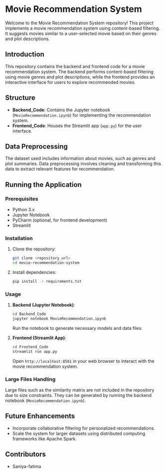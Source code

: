 
# Movie Recommendation System

Welcome to the Movie Recommendation System repository! This project implements a movie recommendation system using content-based filtering. It suggests movies similar to a user-selected movie based on their genres and plot descriptions.

## Introduction

This repository contains the backend and frontend code for a movie recommendation system. The backend performs content-based filtering using movie genres and plot descriptions, while the frontend provides an interactive interface for users to explore recommended movies.

## Structure

- **Backend_Code**: Contains the Jupyter notebook (`MovieRecommendation.ipynb`) for implementing the recommendation system.
- **Frontend_Code**: Houses the Streamlit app (`app.py`) for the user interface.

## Data Preprocessing

The dataset used includes information about movies, such as genres and plot summaries. Data preprocessing involves cleaning and transforming this data to extract relevant features for recommendation.

## Running the Application

### Prerequisites

- Python 3.x
- Jupyter Notebook
- PyCharm (optional, for frontend development)
- Streamlit

### Installation

1. Clone the repository:

   ```bash
   git clone <repository_url>
   cd movie-recommendation-system
   ```

2. Install dependencies:

   ```bash
   pip install -r requirements.txt
   ```

### Usage

1. **Backend (Jupyter Notebook)**:

   ```bash
   cd Backend_Code
   jupyter notebook MovieRecommendation.ipynb
   ```

   Run the notebook to generate necessary models and data files.

2. **Frontend (Streamlit App)**:

   ```bash
   cd Frontend_Code
   streamlit run app.py
   ```

   Open `http://localhost:8501` in your web browser to interact with the movie recommendation system.



### Large Files Handling

Large files such as the similarity matrix are not included in the repository due to size constraints. They can be generated by running the backend notebook (`MovieRecommendation.ipynb`).

## Future Enhancements

- Incorporate collaborative filtering for personalized recommendations.
- Scale the system for larger datasets using distributed computing frameworks like Apache Spark.

## Contributors
- Saniya-fatima



